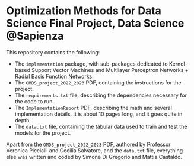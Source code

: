 # Optimization Methods for Data Science Final Project, Data Science @Sapienza

This repository contains the following:
- The `implementation` package, with sub-packages dedicated to Kernel-based Support Vector Machines and Multilayer Perceptron Networks + Radial Basis Function Networks.
- The `OMDS_project_2022_2023` PDF, containing the instructions for the project.
- The `requirements.txt` file, describing the dependencies necessary for the code to run.
- The `ImplementationReport` PDF, describing the math and several implementation details. It is about 10 pages long, and it goes quite in depth.
- The `data.txt` file, containing the tabular data used to train and test the models for the project.

Apart from the `OMDS_project_2022_2023` PDF, authored by Professor Veronica Piccialli and Cecilia Salvatore, and the `data.txt` file, everything else was written and coded by Simone Di Gregorio and Mattia Castaldo.
